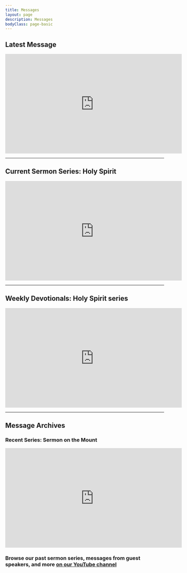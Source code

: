 ```yaml
---
title: Messages
layout: page
description: Messages
bodyClass: page-basic
---
```


## Latest Message
<iframe width="560" height="315" src="https://www.youtube.com/embed/sq2YNcfmyPs" title="YouTube video player" frameborder="0" allow="accelerometer; autoplay; clipboard-write; encrypted-media; gyroscope; picture-in-picture; web-share" allowfullscreen></iframe>

-----

## Current Sermon Series: Holy Spirit
<iframe width="560" height="315" src="https://www.youtube.com/embed/videoseries?list=PLyvmJflOnKP-Qsbj6t50fS8wwb3_-1G3Z" title="YouTube video player" frameborder="0" allow="accelerometer; autoplay; clipboard-write; encrypted-media; gyroscope; picture-in-picture; web-share" allowfullscreen></iframe>

-----

## Weekly Devotionals: Holy Spirit series
<iframe width="560" height="315" src="https://www.youtube.com/embed/videoseries?list=PLyvmJflOnKP9vA7GR4RGbDCC22M1-jK5k" title="YouTube video player" frameborder="0" allow="accelerometer; autoplay; clipboard-write; encrypted-media; gyroscope; picture-in-picture; web-share" allowfullscreen></iframe>

-----

## Message Archives
### Recent Series: Sermon on the Mount
<iframe width="560" height="315" src="https://www.youtube.com/embed/videoseries?list=PLyvmJflOnKP-XaPY2pSXxsQ0UUzLFEya8" title="YouTube video player" frameborder="0" allow="accelerometer; autoplay; clipboard-write; encrypted-media; gyroscope; picture-in-picture; web-share" allowfullscreen></iframe>

### Browse our past sermon series, messages from guest speakers, and more [on our YouTube channel](https://www.youtube.com/@bluecoursecommunitychurch/featured)
